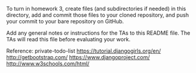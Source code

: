 To turn in homework 3, create files (and subdirectories if needed) in
this directory, add and commit those files to your cloned repository,
and push your commit to your bare repository on GitHub.

Add any general notes or instructions for the TAs to this README file.
The TAs will read this file before evaluating your work.


Reference:
private-todo-list
https://tutorial.djangogirls.org/en/
http://getbootstrap.com/
https://www.djangoproject.com/
http://www.w3schools.com/html/